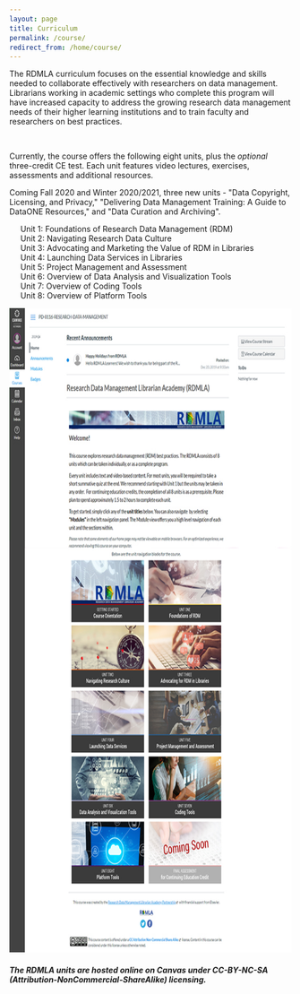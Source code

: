 ```yaml
---
layout: page
title: Curriculum
permalink: /course/
redirect_from: /home/course/
---
```


The RDMLA curriculum focuses on the essential knowledge and skills needed to collaborate effectively with researchers on data management. Librarians working in academic settings who complete this program will have increased capacity to address the growing research data management needs of their higher learning institutions and to train faculty and researchers on best practices.

<br>

Currently, the course offers the following eight units, plus the *optional* three-credit CE test. Each unit features video lectures, exercises, assessments and additional resources. 
<br>

Coming Fall 2020 and Winter 2020/2021, three new units - "Data Copyright, Licensing, and Privacy," "Delivering Data Management Training: A Guide to DataONE Resources," and "Data Curation and Archiving".
<br>

&nbsp;&nbsp;&nbsp;&nbsp;&nbsp;Unit 1: Foundations of Research Data Management (RDM) <br>
&nbsp;&nbsp;&nbsp;&nbsp;&nbsp;Unit 2: Navigating Research Data Culture <br>
&nbsp;&nbsp;&nbsp;&nbsp;&nbsp;Unit 3: Advocating and Marketing the Value of RDM in Libraries <br>
&nbsp;&nbsp;&nbsp;&nbsp;&nbsp;Unit 4: Launching Data Services in Libraries <br>
&nbsp;&nbsp;&nbsp;&nbsp;&nbsp;Unit 5: Project Management and Assessment <br>
&nbsp;&nbsp;&nbsp;&nbsp;&nbsp;Unit 6: Overview of Data Analysis and Visualization Tools <br>
&nbsp;&nbsp;&nbsp;&nbsp;&nbsp;Unit 7: Overview of Coding Tools <br>
&nbsp;&nbsp;&nbsp;&nbsp;&nbsp;Unit 8: Overview of Platform Tools <br>

<img src="/images/display-images/welcome_page.jpg" alt="Course Home Page" style="width:800px; height:1150px"> <br>


##### The RDMLA units are hosted online on Canvas under CC-BY-NC-SA (Attribution-NonCommercial-ShareAlike) licensing.

    
